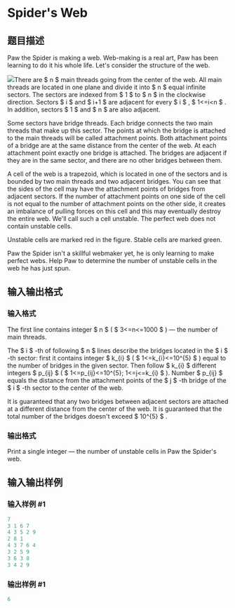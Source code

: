 # Spider&#039;s Web

## 题目描述

Paw the Spider is making a web. Web-making is a real art, Paw has been learning to do it his whole life. Let's consider the structure of the web.

![](https://cdn.luogu.com.cn/upload/vjudge_pic/CF216D/e65dd65db24247adc6327b212b9c0054dfc81151.png)There are $ n $ main threads going from the center of the web. All main threads are located in one plane and divide it into $ n $ equal infinite sectors. The sectors are indexed from $ 1 $ to $ n $ in the clockwise direction. Sectors $ i $ and $ i+1 $ are adjacent for every $ i $ , $ 1<=i&lt;n $ . In addition, sectors $ 1 $ and $ n $ are also adjacent.

Some sectors have bridge threads. Each bridge connects the two main threads that make up this sector. The points at which the bridge is attached to the main threads will be called attachment points. Both attachment points of a bridge are at the same distance from the center of the web. At each attachment point exactly one bridge is attached. The bridges are adjacent if they are in the same sector, and there are no other bridges between them.

A cell of the web is a trapezoid, which is located in one of the sectors and is bounded by two main threads and two adjacent bridges. You can see that the sides of the cell may have the attachment points of bridges from adjacent sectors. If the number of attachment points on one side of the cell is not equal to the number of attachment points on the other side, it creates an imbalance of pulling forces on this cell and this may eventually destroy the entire web. We'll call such a cell unstable. The perfect web does not contain unstable cells.

Unstable cells are marked red in the figure. Stable cells are marked green.

Paw the Spider isn't a skillful webmaker yet, he is only learning to make perfect webs. Help Paw to determine the number of unstable cells in the web he has just spun.

## 输入输出格式

### 输入格式

The first line contains integer $ n $ ( $ 3<=n<=1000 $ ) — the number of main threads.

The $ i $ -th of following $ n $ lines describe the bridges located in the $ i $ -th sector: first it contains integer $ k_{i} $ ( $ 1<=k_{i}<=10^{5} $ ) equal to the number of bridges in the given sector. Then follow $ k_{i} $ different integers $ p_{ij} $ ( $ 1<=p_{ij}<=10^{5}; 1<=j<=k_{i} $ ). Number $ p_{ij} $ equals the distance from the attachment points of the $ j $ -th bridge of the $ i $ -th sector to the center of the web.

It is guaranteed that any two bridges between adjacent sectors are attached at a different distance from the center of the web. It is guaranteed that the total number of the bridges doesn't exceed $ 10^{5} $ .

### 输出格式

Print a single integer — the number of unstable cells in Paw the Spider's web.

## 输入输出样例

### 输入样例 #1

```cpp
7
3 1 6 7
4 3 5 2 9
2 8 1
4 3 7 6 4
3 2 5 9
3 6 3 8
3 4 2 9

```
### 输出样例 #1

```cpp
6
```


